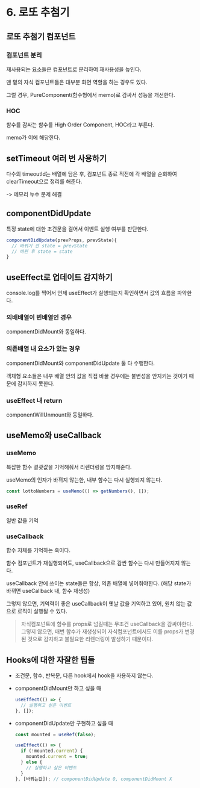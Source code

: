 # 6. 로또 추첨기

## 로또 추첨기 컴포넌트

### 컴포넌트 분리

재사용되는 요소들은 컴포넌트로 분리하여 재사용성을 높인다.

맨 밑의 자식 컴포넌트들은 대부분 화면 역할을 하는 경우도 있다.

그럴 경우, PureComponent(함수형에서 memo)로 감싸서 성능을 개선한다.

### HOC

함수를 감싸는 함수를 High Order Component, HOC라고 부른다.

memo가 이에 해당한다.

## setTimeout 여러 번 사용하기

다수의 timeoutId는 배열에 담은 후, 컴포넌트 종료 직전에 각 배열을 순회하여 clearTimeout으로 정리를 해준다.

-> 메모리 누수 문제 해결

## componentDidUpdate

특정 state에 대한 조건문을 걸어서 이벤트 실행 여부를 판단한다.

```javascript
componentDidUpdate(prevProps, prevState){
  // 바뀌기 전 state = prevState
  // 바뀐 후 state = state
}
```

## useEffect로 업데이트 감지하기

console.log를 찍어서 언제 useEffect가 실행되는지 확인하면서 값의 흐름을 파악한다.

### 의배배열이 빈배열인 경우

componentDidMount와 동일하다.

### 의존배열 내 요소가 있는 경우

componentDidMount와 componentDidUpdate 둘 다 수행한다.

객체형 요소들은 내부 배열 안의 값을 직접 바꿀 경우에는 불변성을 안지키는 것이기 때문에 감지하지 못한다.

### useEffect 내 return

componentWillUnmount와 동일하다.

## useMemo와 useCallback

### useMemo

복잡한 함수 결괏값을 기억해줘서 리렌더링을 방지해준다.

useMemo의 인자가 바뀌지 않는한, 내부 함수는 다시 실행되지 않는다.

```javascript
const lottoNumbers = useMemo(() => getNumbers(), []);
```

### useRef

일반 값을 기억

### useCallback

함수 자체를 기억하는 훅이다.

함수 컴포넌트가 재실행되어도, useCallback으로 감싼 함수는 다시 만들어지지 않는다.

useCallback 안에 쓰이는 state들은 항상, 의존 배열에 넣어줘야한다. (해당 state가 바뀌면 useCallback 내, 함수 재생성)

그렇지 않으면, 기억력이 좋은 useCallback이 옛날 값을 기억하고 있어, 원치 않는 값으로 로직이 실행될 수 있다.

> 자식컴포넌트에 함수를 props로 넘길때는 무조건 useCallback을 감싸야한다.
> 그렇지 않으면, 매번 함수가 재생성되어 자식컴포넌트에서도 이를 props가 변경된 것으로 감지하고 불필요한 리렌더링이 발생하기 때문이다.

## Hooks에 대한 자잘한 팁들

- 조건문, 함수, 반복문, 다른 hook에서 hook을 사용하지 않는다.
- componentDidMount만 하고 싶을 때
  ```javascript
  useEffect(() => {
    // 실행하고 싶은 이벤트
  }, []);
  ```
- componentDidUpdate만 구현하고 싶을 때

  ```javascript
  const mounted = useRef(false);

  useEffect(() => {
    if (!mounted.current) {
      mounted.current = true;
    } else {
      // 실행하고 싶은 이벤트
    }
  }, [바뀌는값]); // componentDidUpdate O, componentDidMount X
  ```

